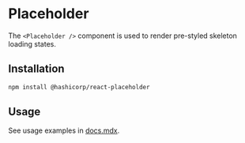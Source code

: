 # Placeholder

The `<Placeholder />` component is used to render pre-styled skeleton loading states.

## Installation

```sh
npm install @hashicorp/react-placeholder
```

## Usage

See usage examples in [docs.mdx](docs.mdx).
